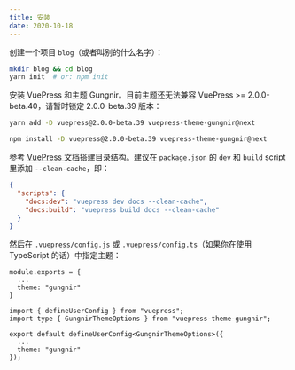 ```yaml
---
title: 安装
date: 2020-10-18
---
```


创建一个项目 `blog`（或者叫别的什么名字）：

```bash
mkdir blog && cd blog
yarn init  # or: npm init
```

安装 VuePress 和主题 Gungnir。目前主题还无法兼容 VuePress >= 2.0.0-beta.40，请暂时锁定 2.0.0-beta.39 版本：

<CodeGroup>
<CodeGroupItem title="YARN" active>

```bash
yarn add -D vuepress@2.0.0-beta.39 vuepress-theme-gungnir@next
```

</CodeGroupItem>

<CodeGroupItem title="NPM">

```bash
npm install -D vuepress@2.0.0-beta.39 vuepress-theme-gungnir@next
```

</CodeGroupItem>
</CodeGroup>

参考 [VuePress 文档](https://v2.vuepress.vuejs.org/guide/)搭建目录结构。建议在 `package.json` 的 `dev` 和 `build` script 里添加 `--clean-cache`，即：

```json 
{
  "scripts": {
    "docs:dev": "vuepress dev docs --clean-cache",
    "docs:build": "vuepress build docs --clean-cache"
  }
}
```

然后在 `.vuepress/config.js` 或 `.vuepress/config.ts`（如果你在使用 TypeScript 的话）中指定主题：

<CodeGroup>
<CodeGroupItem title="JS" active>

```js{3}
module.exports = {
  ...
  theme: "gungnir"
}
```

</CodeGroupItem>

<CodeGroupItem title="TS">

```ts{6}
import { defineUserConfig } from "vuepress";
import type { GungnirThemeOptions } from "vuepress-theme-gungnir";

export default defineUserConfig<GungnirThemeOptions>({
  ...
  theme: "gungnir"
});
```

</CodeGroupItem>
</CodeGroup>
